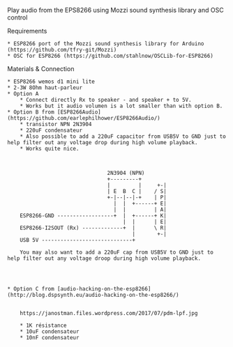 Play audio from the EPS8266 using Mozzi sound synthesis library and OSC control


Requirements

    * ESP8266 port of the Mozzi sound synthesis library for Arduino (https://github.com/tfry-git/Mozzi)
    * OSC for ESP8266 (https://github.com/stahlnow/OSCLib-for-ESP8266)


Materials & Connection

    * ESP8266 wemos d1 mini lite
    * 2-3W 8Ohm haut-parleur
    * Option A
        * Connect directly Rx to speaker - and speaker + to 5V.
        * Works but it audio volumen is a lot smaller than with option B.
    * Option B from [ESP8266Audio](https://github.com/earlephilhower/ESP8266Audio/)
        * transistor NPN 2N3904
        * 220uF condensateur
        * Also possible to add a 220uF capacitor from USB5V to GND just to help filter out any voltage drop during high volume playback.
        * Works quite nice.



                                    2N3904 (NPN)
                                    +---------+
                                    |         |     +-|
                                    | E  B  C |    / S|
                                    +-|--|--|-+    | P|
                                      |  |  +------+ E|
                                      |  |         | A|
        ESP8266-GND ------------------+  |  +------+ K| 
                                         |  |      | E|
        ESP8266-I2SOUT (Rx) -------------+  |      \ R|
                                            |       +-|
        USB 5V -----------------------------+

        You may also want to add a 220uF cap from USB5V to GND just to help filter out any voltage droop during high volume playback.




    * Option C from [audio-hacking-on-the-esp8266](http://blog.dspsynth.eu/audio-hacking-on-the-esp8266/)


        https://janostman.files.wordpress.com/2017/07/pdm-lpf.jpg

        * 1K résistance
        * 10uF condensateur
        * 10nF condensateur







